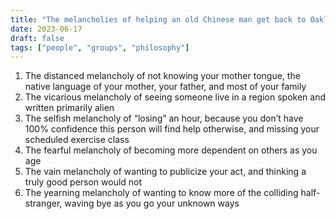 ```yaml
---
title: "The melancholies of helping an old Chinese man get back to Oakland"
date: 2023-06-17
draft: false
tags: ["people", "groups", "philosophy"]
---
```

1. The distanced melancholy of not knowing your mother tongue, the native language of your mother, your father, and most of your family
2. The vicarious melancholy of seeing someone live in a region spoken and written primarily alien
3. The selfish melancholy of “losing” an hour, because you don’t have 100% confidence this person will find help otherwise, and missing your scheduled exercise class
4. The fearful melancholy of becoming more dependent on others as you age
5. The vain melancholy of wanting to publicize your act, and thinking a truly good person would not
6. The yearning melancholy of wanting to know more of the colliding half-stranger, waving bye as you go your unknown ways 